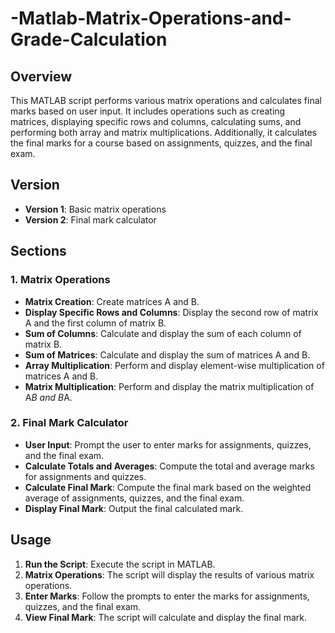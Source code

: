 # -Matlab-Matrix-Operations-and-Grade-Calculation

## Overview
This MATLAB script performs various matrix operations and calculates final marks based on user input. It includes operations such as creating matrices, displaying specific rows and columns, calculating sums, and performing both array and matrix multiplications. Additionally, it calculates the final marks for a course based on assignments, quizzes, and the final exam.

## Version
- **Version 1**: Basic matrix operations
- **Version 2**: Final mark calculator

## Sections
### 1. Matrix Operations
- **Matrix Creation**: Create matrices A and B.
- **Display Specific Rows and Columns**: Display the second row of matrix A and the first column of matrix B.
- **Sum of Columns**: Calculate and display the sum of each column of matrix B.
- **Sum of Matrices**: Calculate and display the sum of matrices A and B.
- **Array Multiplication**: Perform and display element-wise multiplication of matrices A and B.
- **Matrix Multiplication**: Perform and display the matrix multiplication of A*B and B*A.

### 2. Final Mark Calculator
- **User Input**: Prompt the user to enter marks for assignments, quizzes, and the final exam.
- **Calculate Totals and Averages**: Compute the total and average marks for assignments and quizzes.
- **Calculate Final Mark**: Compute the final mark based on the weighted average of assignments, quizzes, and the final exam.
- **Display Final Mark**: Output the final calculated mark.

## Usage
1. **Run the Script**: Execute the script in MATLAB.
2. **Matrix Operations**: The script will display the results of various matrix operations.
3. **Enter Marks**: Follow the prompts to enter the marks for assignments, quizzes, and the final exam.
4. **View Final Mark**: The script will calculate and display the final mark.
